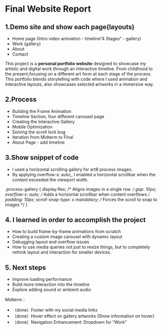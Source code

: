 # Final Website Report

## 1.Demo site and show each page(layouts)
- Home page (Intro video animation - timeline“4 Stages” - gallery)
- Work (gallery)
- About
- Contact

This project is a **personal portfolio website** designed to showcase my artistic and digital work through an interactive timeline. 
From childhood to the present,focusing on a different art form at each stage of the process. This portfolio blends storytelling with code where I used animation and interactive layouts, also showcases selected artworks in a immersive way.

## 2.Process
- Building the Frame Animation
- Timeline Section, four different carousel page
- Creating the Interactive Gallery
- Mobile Optimization
- Solving the scroll lock bug
- Iteration from Midterm to Final
- About Page - add timeline

## 3.Show snippet of code 
- I used a horizontal scrolling gallery for art8 process images.
- By applying overflow-x: auto;, I enabled a horizontal scrollbar when the content exceeded the viewport width.

.process-gallery {
    display:flex; /* Aligns images in a single row. */
    gap: 10px;
    overflow-x: auto; /* Adds a horizontal scrollbar when content overflows */
    padding: 10px;
    scroll-snap-type: x mandatory; /* Forces the scroll to snap to images */
}

## 4. I learned in order to accomplish the project
- How to build frame-by-frame animations from scratch
- Creating a custom image carousel with dynamic layout
- Debugging layout and overflow issues
- How to use media queries not just to resize things, but to completely rethink layout and interaction for smaller devices.

## 5. Next steps
- Improve loading performance
- Build more interaction into the timeline
- Explore adding sound or ambient audio

Midterm：
- （done）Footer with my social media links
- （done）Hover effect on gallery artworks (Show information on hover)
- （done）Navigation Enhancement: Dropdown for “Work”
